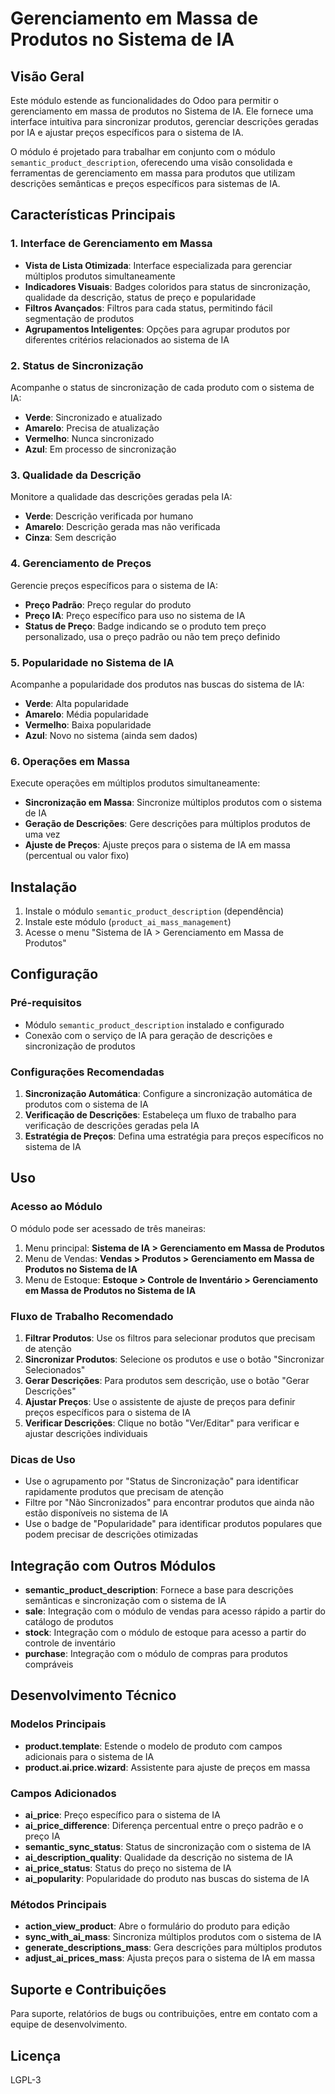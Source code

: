 # Gerenciamento em Massa de Produtos no Sistema de IA

## Visão Geral

Este módulo estende as funcionalidades do Odoo para permitir o gerenciamento em massa de produtos no Sistema de IA. Ele fornece uma interface intuitiva para sincronizar produtos, gerenciar descrições geradas por IA e ajustar preços específicos para o sistema de IA.

O módulo é projetado para trabalhar em conjunto com o módulo `semantic_product_description`, oferecendo uma visão consolidada e ferramentas de gerenciamento em massa para produtos que utilizam descrições semânticas e preços específicos para sistemas de IA.

## Características Principais

### 1. Interface de Gerenciamento em Massa

- **Vista de Lista Otimizada**: Interface especializada para gerenciar múltiplos produtos simultaneamente
- **Indicadores Visuais**: Badges coloridos para status de sincronização, qualidade da descrição, status de preço e popularidade
- **Filtros Avançados**: Filtros para cada status, permitindo fácil segmentação de produtos
- **Agrupamentos Inteligentes**: Opções para agrupar produtos por diferentes critérios relacionados ao sistema de IA

### 2. Status de Sincronização

Acompanhe o status de sincronização de cada produto com o sistema de IA:

- **Verde**: Sincronizado e atualizado
- **Amarelo**: Precisa de atualização
- **Vermelho**: Nunca sincronizado
- **Azul**: Em processo de sincronização

### 3. Qualidade da Descrição

Monitore a qualidade das descrições geradas pela IA:

- **Verde**: Descrição verificada por humano
- **Amarelo**: Descrição gerada mas não verificada
- **Cinza**: Sem descrição

### 4. Gerenciamento de Preços

Gerencie preços específicos para o sistema de IA:

- **Preço Padrão**: Preço regular do produto
- **Preço IA**: Preço específico para uso no sistema de IA
- **Status de Preço**: Badge indicando se o produto tem preço personalizado, usa o preço padrão ou não tem preço definido

### 5. Popularidade no Sistema de IA

Acompanhe a popularidade dos produtos nas buscas do sistema de IA:

- **Verde**: Alta popularidade
- **Amarelo**: Média popularidade
- **Vermelho**: Baixa popularidade
- **Azul**: Novo no sistema (ainda sem dados)

### 6. Operações em Massa

Execute operações em múltiplos produtos simultaneamente:

- **Sincronização em Massa**: Sincronize múltiplos produtos com o sistema de IA
- **Geração de Descrições**: Gere descrições para múltiplos produtos de uma vez
- **Ajuste de Preços**: Ajuste preços para o sistema de IA em massa (percentual ou valor fixo)

## Instalação

1. Instale o módulo `semantic_product_description` (dependência)
2. Instale este módulo (`product_ai_mass_management`)
3. Acesse o menu "Sistema de IA > Gerenciamento em Massa de Produtos"

## Configuração

### Pré-requisitos

- Módulo `semantic_product_description` instalado e configurado
- Conexão com o serviço de IA para geração de descrições e sincronização de produtos

### Configurações Recomendadas

1. **Sincronização Automática**: Configure a sincronização automática de produtos com o sistema de IA
2. **Verificação de Descrições**: Estabeleça um fluxo de trabalho para verificação de descrições geradas pela IA
3. **Estratégia de Preços**: Defina uma estratégia para preços específicos no sistema de IA

## Uso

### Acesso ao Módulo

O módulo pode ser acessado de três maneiras:

1. Menu principal: **Sistema de IA > Gerenciamento em Massa de Produtos**
2. Menu de Vendas: **Vendas > Produtos > Gerenciamento em Massa de Produtos no Sistema de IA**
3. Menu de Estoque: **Estoque > Controle de Inventário > Gerenciamento em Massa de Produtos no Sistema de IA**

### Fluxo de Trabalho Recomendado

1. **Filtrar Produtos**: Use os filtros para selecionar produtos que precisam de atenção
2. **Sincronizar Produtos**: Selecione os produtos e use o botão "Sincronizar Selecionados"
3. **Gerar Descrições**: Para produtos sem descrição, use o botão "Gerar Descrições"
4. **Ajustar Preços**: Use o assistente de ajuste de preços para definir preços específicos para o sistema de IA
5. **Verificar Descrições**: Clique no botão "Ver/Editar" para verificar e ajustar descrições individuais

### Dicas de Uso

- Use o agrupamento por "Status de Sincronização" para identificar rapidamente produtos que precisam de atenção
- Filtre por "Não Sincronizados" para encontrar produtos que ainda não estão disponíveis no sistema de IA
- Use o badge de "Popularidade" para identificar produtos populares que podem precisar de descrições otimizadas

## Integração com Outros Módulos

- **semantic_product_description**: Fornece a base para descrições semânticas e sincronização com o sistema de IA
- **sale**: Integração com o módulo de vendas para acesso rápido a partir do catálogo de produtos
- **stock**: Integração com o módulo de estoque para acesso a partir do controle de inventário
- **purchase**: Integração com o módulo de compras para produtos compráveis

## Desenvolvimento Técnico

### Modelos Principais

- **product.template**: Estende o modelo de produto com campos adicionais para o sistema de IA
- **product.ai.price.wizard**: Assistente para ajuste de preços em massa

### Campos Adicionados

- **ai_price**: Preço específico para o sistema de IA
- **ai_price_difference**: Diferença percentual entre o preço padrão e o preço IA
- **semantic_sync_status**: Status de sincronização com o sistema de IA
- **ai_description_quality**: Qualidade da descrição no sistema de IA
- **ai_price_status**: Status do preço no sistema de IA
- **ai_popularity**: Popularidade do produto nas buscas do sistema de IA

### Métodos Principais

- **action_view_product**: Abre o formulário do produto para edição
- **sync_with_ai_mass**: Sincroniza múltiplos produtos com o sistema de IA
- **generate_descriptions_mass**: Gera descrições para múltiplos produtos
- **adjust_ai_prices_mass**: Ajusta preços para o sistema de IA em massa

## Suporte e Contribuições

Para suporte, relatórios de bugs ou contribuições, entre em contato com a equipe de desenvolvimento.

## Licença

LGPL-3
